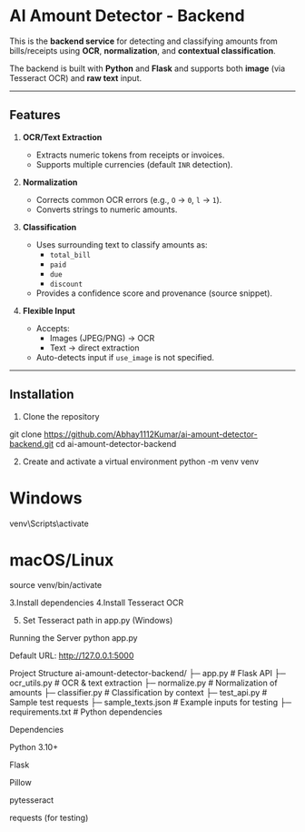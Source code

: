 # AI Amount Detector - Backend

This is the **backend service** for detecting and classifying amounts from bills/receipts using **OCR**, **normalization**, and **contextual classification**.

The backend is built with **Python** and **Flask** and supports both **image** (via Tesseract OCR) and **raw text** input.

---

## Features

1. **OCR/Text Extraction**
   - Extracts numeric tokens from receipts or invoices.
   - Supports multiple currencies (default `INR` detection).

2. **Normalization**
   - Corrects common OCR errors (e.g., `O` → `0`, `l` → `1`).
   - Converts strings to numeric amounts.

3. **Classification**
   - Uses surrounding text to classify amounts as:
     - `total_bill`
     - `paid`
     - `due`
     - `discount`
   - Provides a confidence score and provenance (source snippet).

4. **Flexible Input**
   - Accepts:
     - Images (JPEG/PNG) → OCR
     - Text → direct extraction
   - Auto-detects input if `use_image` is not specified.

---

## Installation

1. Clone the repository

git clone https://github.com/Abhay1112Kumar/ai-amount-detector-backend.git
cd ai-amount-detector-backend

2. Create and activate a virtual environment
python -m venv venv
# Windows
venv\Scripts\activate
# macOS/Linux
source venv/bin/activate

3.Install dependencies
4.Install Tesseract OCR

5. Set Tesseract path in app.py (Windows)

Running the Server
python app.py


Default URL: http://127.0.0.1:5000


Project Structure
ai-amount-detector-backend/
├─ app.py                 # Flask API
├─ ocr_utils.py           # OCR & text extraction
├─ normalize.py           # Normalization of amounts
├─ classifier.py          # Classification by context
├─ test_api.py            # Sample test requests
├─ sample_texts.json      # Example inputs for testing
├─ requirements.txt       # Python dependencies


Dependencies

Python 3.10+

Flask

Pillow

pytesseract

requests (for testing)
